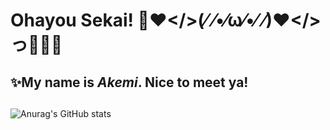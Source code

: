 # **Ohayou Sekai!** 🎇<FF0000>♥</>(⁄ ⁄•⁄ω⁄•⁄ ⁄)<FF0000>♥</>っ🎉✨🎇

<!--

Here are some ideas to get you started:

- 🔭 I’m currently working on ...
- 🌱 I’m currently learning ...
- 👯 I’m looking to collaborate on ...
- 🤔 I’m looking for help with ...
- 💬 Ask me about ...
- 📫 How to reach me: ...
- 😄 Pronouns: ...
- ⚡ Fun fact: ...
-->
## ✨My name is ***Akemi***. Nice to meet ya!
##
![Anurag's GitHub stats](https://github-readme-stats.vercel.app/api?username=akemitsuru&show_icons=true&theme=tokyonight)
